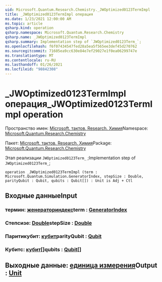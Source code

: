 ```yaml
---
uid: Microsoft.Quantum.Research.Chemistry._JWOptimized0123TermImpl
title: _JWOptimized0123TermImpl операция
ms.date: 1/23/2021 12:00:00 AM
ms.topic: article
qsharp.kind: operation
qsharp.namespace: Microsoft.Quantum.Research.Chemistry
qsharp.name: _JWOptimized0123TermImpl
qsharp.summary: Implementation step of `JWOptimized0123Term_`;
ms.openlocfilehash: f6f07434547fed28a5ea5f565ee3def45d270762
ms.sourcegitcommit: 71605ea9cc630e84e7ef29027e1f0ea06299747e
ms.translationtype: MT
ms.contentlocale: ru-RU
ms.lasthandoff: 01/26/2021
ms.locfileid: "98842308"
---
```

# <a name="_jwoptimized0123termimpl-operation"></a><span data-ttu-id="44b6e-102">_JWOptimized0123TermImpl операция</span><span class="sxs-lookup"><span data-stu-id="44b6e-102">_JWOptimized0123TermImpl operation</span></span>

<span data-ttu-id="44b6e-103">Пространство имен: [Microsoft. тактов. Research. Химия](xref:Microsoft.Quantum.Research.Chemistry)</span><span class="sxs-lookup"><span data-stu-id="44b6e-103">Namespace: [Microsoft.Quantum.Research.Chemistry](xref:Microsoft.Quantum.Research.Chemistry)</span></span>

<span data-ttu-id="44b6e-104">Пакет: [Microsoft. тактов. Research. Химия](https://nuget.org/packages/Microsoft.Quantum.Research.Chemistry)</span><span class="sxs-lookup"><span data-stu-id="44b6e-104">Package: [Microsoft.Quantum.Research.Chemistry](https://nuget.org/packages/Microsoft.Quantum.Research.Chemistry)</span></span>


<span data-ttu-id="44b6e-105">Этап реализации `JWOptimized0123Term_` ;</span><span class="sxs-lookup"><span data-stu-id="44b6e-105">Implementation step of `JWOptimized0123Term_`;</span></span>

```qsharp
operation _JWOptimized0123TermImpl (term : Microsoft.Quantum.Simulation.GeneratorIndex, stepSize : Double, parityQubit : Qubit, qubits : Qubit[]) : Unit is Adj + Ctl
```


## <a name="input"></a><span data-ttu-id="44b6e-106">Входные данные</span><span class="sxs-lookup"><span data-stu-id="44b6e-106">Input</span></span>

### <a name="term--generatorindex"></a><span data-ttu-id="44b6e-107">термин: [женераториндекс](xref:Microsoft.Quantum.Simulation.GeneratorIndex)</span><span class="sxs-lookup"><span data-stu-id="44b6e-107">term : [GeneratorIndex](xref:Microsoft.Quantum.Simulation.GeneratorIndex)</span></span>




### <a name="stepsize--double"></a><span data-ttu-id="44b6e-108">Степсизе: [Double](xref:microsoft.quantum.lang-ref.double)</span><span class="sxs-lookup"><span data-stu-id="44b6e-108">stepSize : [Double](xref:microsoft.quantum.lang-ref.double)</span></span>




### <a name="parityqubit--qubit"></a><span data-ttu-id="44b6e-109">Паритикубит: [кубит](xref:microsoft.quantum.lang-ref.qubit)</span><span class="sxs-lookup"><span data-stu-id="44b6e-109">parityQubit : [Qubit](xref:microsoft.quantum.lang-ref.qubit)</span></span>




### <a name="qubits--qubit"></a><span data-ttu-id="44b6e-110">Кубитс: [кубит](xref:microsoft.quantum.lang-ref.qubit)[]</span><span class="sxs-lookup"><span data-stu-id="44b6e-110">qubits : [Qubit](xref:microsoft.quantum.lang-ref.qubit)[]</span></span>





## <a name="output--unit"></a><span data-ttu-id="44b6e-111">Выходные данные: [единица измерения](xref:microsoft.quantum.lang-ref.unit)</span><span class="sxs-lookup"><span data-stu-id="44b6e-111">Output : [Unit](xref:microsoft.quantum.lang-ref.unit)</span></span>

